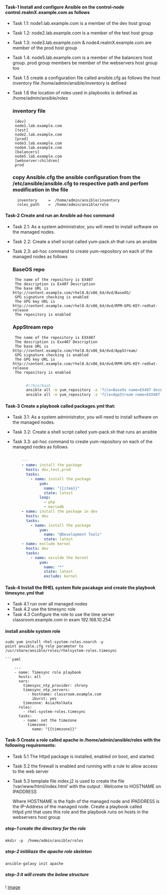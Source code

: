 <h4>Task-1 Install and configure Ansible on the control-node control.realmX.example.com as follows </h4>

  - Task 1.1: node1.lab.example.com is a member of the dev host group
  - Task 1.2: node2.lab.example.com is a member of the test host group
  - Task 1.3: node3.lab.example.com & node4.realmX.example.com are 
              member of the prod host group 
  - Task 1.4: node5.lab.example.com is a member of the balancers host group.
              prod group members be member of the webservers host group too
  - Task 1.5  create a configuration file called ansible.cfg as follows
              the host inventory file /home/admin/ansible/inventory is
              defined
  - Task 1.6  the location of roles used in playbooks is defined as
              /home/admin/ansible/roles       
    <h3>inventory file </h3>

         [dev]
         node1.lab.example.com
         [test]
         node2.lab.example.com
         [prod]
         node3.lab.example.com
         node4.lab.example.com
         [balancers]
         node5.lab.example.com
         [webserver:children]
         prod


    <h3>copy Ansible.cfg the ansible configuration from the /etc/ansible/ansible.cfg to respective path and perfom modification in the file</h3>

          inventory     =  /home/admin/ansible/inventory
          roles_path    =  /home/admin/ansible/role

 <h4>Task-2 Create and run an Ansible ad-hoc command</h4>

  - Task 2.1: As a system administrator, you will need to install software 
              on the managed nodes.
  - Task 2.2: Create a shell script called yum-pack.sh that runs an ansible
  - Task 2.3: ad-hoc command to create yum-repository on each of the
              managed nodes as follows

    <h3>BaseOS repo</h3>

         The name of the repository is EX407
         The description is Ex407 Description
         The base URL is http://content.example.com/rhel8.0/x86_64/dvd/BaseOS/
         GPG signature checking is enabled
         The GPG key URL is http://content.example.com/rhel8.0/x86_64/dvd/RPM-GPG-KEY-redhat-release
         The repository is enabled

    <h3>AppStream repo</h3>

         The name of the repository is EXX407
         The description is Exx407 Description
         The base URL is http://content.example.com/rhel8.0/x86_64/dvd/AppStream/
         GPG signature checking is enabled
         The GPG key URL is http://content.example.com/rhel8.0/x86_64/dvd/RPM-GPG-KEY-redhat-release 
         The repository is enabled

    ```bash

          #!/bin/bash
          ansible all -m yum_repository -a 'file=BaseOs name=EX407 description=Ex407 baseurl=http://content.example.com/rhel8.0/x86_64/dvd/BaseOS/ gpgcheck=yes gpgkey=http://content.example.com/rhel8.0/x86_64/dvd/RPM-GPG-KEY-redhat-release enabled=yes'
          ansible all -m yum_repository -a 'file=AppStream name=EXX407 description=Exx407 baseurl=http://content.example.com/rhel8.0/x86_64/dvd/AppStream/ gpgcheck=yes gpgkey=http://content.example.com/rhel8.0/x86_64/dvd/RPM-GPG- KEY-redhat-release enabled=yes'


 <h4>Task-3 Create a playbook called packages.yml that:</h4>

  - Task 3.1: As a system administrator, you will need to install software 
              on the managed nodes.
  - Task 3.2: Create a shell script called yum-pack.sh that runs an ansible
  - Task 3.3: ad-hoc command to create yum-repository on each of the
              managed nodes as follows


    ```yaml
    
        ---
        - name: install the package
          hosts: dev,test,prod 
          tasks:
            - name: install the package 
                yum:
                  name: "{{item}}"
                  state: latest
                loop:
                  - php
                  - mariadb
        - name: install the package in dev
          hosts: dev 
          tasks:
            - name: install the package 
                yum:
                  name: "@Development Tools"
                  state: latest
        - name: exclude kernel 
          hosts: dev
          tasks:
            - name: exculde the kernel 
                yum:
                  name: "*"
                  state: latest 
                  exclude: kernel

 <h4>Task-4 Install the RHEL system Role pacakage and create the playbook timesync.yml that</h4>

  - Task 4.1 run over all managed nodes
  - Task 4.2 use the timesync role
  - Task 4.3 Configure the role to use the time server classroom.example.com in exam 192.168.10.254
  
  <h4>install ansible system role</h4>

    sudo yum install rhel-system-roles.noarch -y
    point ansible.cfg role parameter to 
    /usr/share/ansible/roles/rhelsystem-roles.timesync
<!-- tsk -->
<!-- tsk -->

    ```yaml

        --- 
        - name: Timesync role playbook
          hosts: all 
          vars:   
            timesync_ntp_provider: chrony
            timesync_ntp_servers:
              - hostname: classroom.example.com
                iburst: yes
            timezone: Asia/Kolkata 
          roles:
            - rhel-system-roles.timesync 
          tasks:
            - name: set the timezone
              timezone: 
                name: "{{timezone}}"



 <h4> Task-5 Create a role called apache in /home/admin/ansible/roles with the following requirements:</h4>

  - Task 5.1  The httpd package is installed, enabled on boot, and started.
  - Task 5.2  the firewall is enabled and running with a rule to allow access to the web server
  - Task 5.3 template file index.j2 is used to create the file ‘/var/www/html/index.html’ with the output :
             Welcome to HOSTNAME on IPADDRESS
  
    Where HOSTNAME is the fqdn of the managed node and IPADDRESS is the IP-Address of the managed node. Create a playbook called httpd.yml that uses this role and the playbook runs on hosts in the webservers host group

 <h5>  step-1 create the directory for the role</h5>
 
    mkdir -p  /home/admin/ansible/roles

 <h5> step-2 initiliaze the apache role skeleton </h5>

    ansible-galaxy init apache

 <h5> step-3 it will create the below structure </h5>

 ! [image](https://github.com/vijayendrar/devsecops/blob/main/Ansible/images/skel.png)

  

